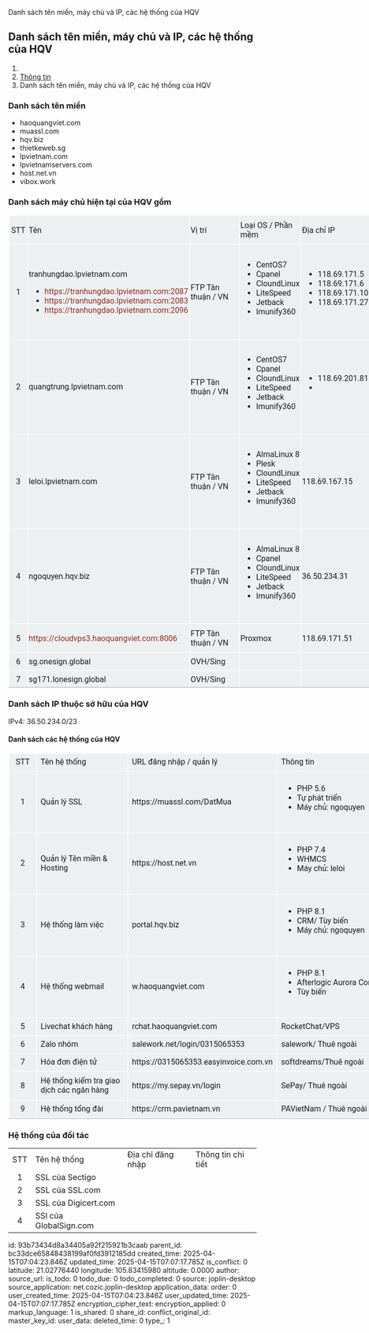 Danh sách tên miền, máy chủ và IP, các hệ thống của HQV

## Danh sách tên miền, máy chủ và IP, các hệ thống của HQV

1.  [](https://portal.hqv.biz/help)
2.  [Thông tin](https://portal.hqv.biz/help/category/14)
3.  Danh sách tên miền, máy chủ và IP, các hệ thống của HQV

### Danh sách tên miền

- haoquangviet.com
- muassl.com
- hqv.biz
- thietkeweb.sg
- lpvietnam.com
- lpvietnamservers.com
- host.net.vn
- vibox.work

### Danh sách máy chủ hiện tại của HQV gồm

<div class="joplin-table-wrapper"><table border="1" style="box-sizing: border-box; font-family: Roboto, serif !important; caption-side: bottom; border-collapse: collapse; width: 833.15px; background-color: #ecf0f1; border-color: #ffffff; height: 957.969px; border-width: 1px; border-spacing: 2px;" class="jop-noMdConv"><colgroup style="box-sizing: border-box; font-family: Roboto, serif !important;" class="jop-noMdConv"><col style="box-sizing: border-box; font-family: Roboto, serif !important; width: 39.9875px;" class="jop-noMdConv"><col style="box-sizing: border-box; font-family: Roboto, serif !important; width: 287.925px;" class="jop-noMdConv"><col style="box-sizing: border-box; font-family: Roboto, serif !important; width: 117.125px;" class="jop-noMdConv"><col style="box-sizing: border-box; font-family: Roboto, serif !important; width: 120.625px;" class="jop-noMdConv"><col style="box-sizing: border-box; font-family: Roboto, serif !important; width: 132.075px;" class="jop-noMdConv"><col style="box-sizing: border-box; font-family: Roboto, serif !important; width: 134.613px;" class="jop-noMdConv"></colgroup><tbody style="box-sizing: border-box; font-family: Roboto, serif !important; border: 0px solid inherit;" class="jop-noMdConv"><tr style="box-sizing: border-box; font-family: Roboto, serif !important; height: 58.5625px; border: 0px solid inherit;" class="jop-noMdConv"><td style="box-sizing: border-box; font-family: Roboto, serif !important; text-align: center; padding: 2px; border: 1px solid #ffffff;" class="jop-noMdConv">STT</td><td style="box-sizing: border-box; font-family: Roboto, serif !important; padding: 2px; border: 1px solid #ffffff;" class="jop-noMdConv">Tên</td><td style="box-sizing: border-box; font-family: Roboto, serif !important; padding: 2px; border: 1px solid #ffffff;" class="jop-noMdConv">Vị trí</td><td style="box-sizing: border-box; font-family: Roboto, serif !important; padding: 2px; border: 1px solid #ffffff;" class="jop-noMdConv">Loại OS / Phần mềm</td><td style="box-sizing: border-box; font-family: Roboto, serif !important; padding: 2px; border: 1px solid #ffffff;" class="jop-noMdConv">Địa chỉ IP</td><td style="box-sizing: border-box; font-family: Roboto, serif !important; padding: 2px; border: 1px solid #ffffff;" class="jop-noMdConv">Cấu hình/ Phần cứng</td></tr><tr style="box-sizing: border-box; font-family: Roboto, serif !important; height: 192.125px; border: 0px solid inherit;" class="jop-noMdConv"><td style="box-sizing: border-box; font-family: Roboto, serif !important; text-align: center; padding: 2px; border: 1px solid #ffffff;" class="jop-noMdConv">1</td><td style="box-sizing: border-box; font-family: Roboto, serif !important; padding: 2px; border: 1px solid #ffffff;" class="jop-noMdConv"><p>tranhungdao.lpvietnam.com</p><ul style="box-sizing: border-box; font-family: Roboto, serif !important; padding-left: 2rem; margin-top: 0px; margin-bottom: 1rem;" class="jop-noMdConv"><li style="box-sizing: border-box; font-family: Roboto, serif !important;" class="jop-noMdConv"><a href="https://tranhungdao.lpvietnam.com:2087/" style="box-sizing: border-box; font-family: Roboto, serif !important; color: #922b21; text-decoration: none;" class="jop-noMdConv">https://tranhungdao.lpvietnam.com:2087</a></li><li style="box-sizing: border-box; font-family: Roboto, serif !important;" class="jop-noMdConv"><a href="https://tranhungdao.lpvietnam.com:2083/" style="box-sizing: border-box; font-family: Roboto, serif !important; color: #922b21; text-decoration: none;" class="jop-noMdConv">https://tranhungdao.lpvietnam.com:2083</a></li><li style="box-sizing: border-box; font-family: Roboto, serif !important;" class="jop-noMdConv"><a href="https://tranhungdao.lpvietnam.com:2096/" style="box-sizing: border-box; font-family: Roboto, serif !important; color: #922b21; text-decoration: none;" class="jop-noMdConv">https://tranhungdao.lpvietnam.com:2096</a></li></ul></td><td style="box-sizing: border-box; font-family: Roboto, serif !important; padding: 2px; border: 1px solid #ffffff;" class="jop-noMdConv"><p>FTP Tân thuận / VN</p></td><td style="box-sizing: border-box; font-family: Roboto, serif !important; padding: 2px; border: 1px solid #ffffff;" class="jop-noMdConv"><ul style="box-sizing: border-box; font-family: Roboto, serif !important; padding-left: 2rem; margin-top: 0px; margin-bottom: 1rem;" class="jop-noMdConv"><li style="box-sizing: border-box; font-family: Roboto, serif !important;" class="jop-noMdConv">CentOS7</li><li style="box-sizing: border-box; font-family: Roboto, serif !important;" class="jop-noMdConv">Cpanel</li><li style="box-sizing: border-box; font-family: Roboto, serif !important;" class="jop-noMdConv">CloundLinux</li><li style="box-sizing: border-box; font-family: Roboto, serif !important;" class="jop-noMdConv">LiteSpeed</li><li style="box-sizing: border-box; font-family: Roboto, serif !important;" class="jop-noMdConv">Jetback</li><li style="box-sizing: border-box; font-family: Roboto, serif !important;" class="jop-noMdConv">Imunify360</li></ul></td><td style="box-sizing: border-box; font-family: Roboto, serif !important; padding: 2px; border: 1px solid #ffffff;" class="jop-noMdConv"><ul style="box-sizing: border-box; font-family: Roboto, serif !important; padding-left: 2rem; margin-top: 0px; margin-bottom: 1rem;" class="jop-noMdConv"><li style="box-sizing: border-box; font-family: Roboto, serif !important;" class="jop-noMdConv">118.69.171.5</li><li style="box-sizing: border-box; font-family: Roboto, serif !important;" class="jop-noMdConv">118.69.171.6</li><li style="box-sizing: border-box; font-family: Roboto, serif !important;" class="jop-noMdConv">118.69.171.10</li><li style="box-sizing: border-box; font-family: Roboto, serif !important;" class="jop-noMdConv">118.69.171.27</li></ul></td><td style="box-sizing: border-box; font-family: Roboto, serif !important; padding: 2px; border: 1px solid #ffffff;" class="jop-noMdConv"></td></tr><tr style="box-sizing: border-box; font-family: Roboto, serif !important; height: 192.125px; border: 0px solid inherit;" class="jop-noMdConv"><td style="box-sizing: border-box; font-family: Roboto, serif !important; text-align: center; padding: 2px; border: 1px solid #ffffff;" class="jop-noMdConv">2</td><td style="box-sizing: border-box; font-family: Roboto, serif !important; padding: 2px; border: 1px solid #ffffff;" class="jop-noMdConv">quangtrung.lpvietnam.com</td><td style="box-sizing: border-box; font-family: Roboto, serif !important; padding: 2px; border: 1px solid #ffffff;" class="jop-noMdConv">FTP Tân thuận / VN</td><td style="box-sizing: border-box; font-family: Roboto, serif !important; padding: 2px; border: 1px solid #ffffff;" class="jop-noMdConv"><ul style="box-sizing: border-box; font-family: Roboto, serif !important; padding-left: 2rem; margin-top: 0px; margin-bottom: 1rem;" class="jop-noMdConv"><li style="box-sizing: border-box; font-family: Roboto, serif !important;" class="jop-noMdConv">CentOS7</li><li style="box-sizing: border-box; font-family: Roboto, serif !important;" class="jop-noMdConv">Cpanel</li><li style="box-sizing: border-box; font-family: Roboto, serif !important;" class="jop-noMdConv">CloundLinux</li><li style="box-sizing: border-box; font-family: Roboto, serif !important;" class="jop-noMdConv">LiteSpeed</li><li style="box-sizing: border-box; font-family: Roboto, serif !important;" class="jop-noMdConv">Jetback</li><li style="box-sizing: border-box; font-family: Roboto, serif !important;" class="jop-noMdConv">Imunify360</li></ul></td><td style="box-sizing: border-box; font-family: Roboto, serif !important; padding: 2px; border: 1px solid #ffffff;" class="jop-noMdConv"><ul style="box-sizing: border-box; font-family: Roboto, serif !important; padding-left: 2rem; margin-top: 0px; margin-bottom: 1rem;" class="jop-noMdConv"><li style="box-sizing: border-box; font-family: Roboto, serif !important;" class="jop-noMdConv">118.69.201.81</li><li style="box-sizing: border-box; font-family: Roboto, serif !important;" class="jop-noMdConv"></li></ul></td><td style="box-sizing: border-box; font-family: Roboto, serif !important; padding: 2px; border: 1px solid #ffffff;" class="jop-noMdConv"></td></tr><tr style="box-sizing: border-box; font-family: Roboto, serif !important; height: 192.125px; border: 0px solid inherit;" class="jop-noMdConv"><td style="box-sizing: border-box; font-family: Roboto, serif !important; text-align: center; padding: 2px; border: 1px solid #ffffff;" class="jop-noMdConv">3</td><td style="box-sizing: border-box; font-family: Roboto, serif !important; padding: 2px; border: 1px solid #ffffff;" class="jop-noMdConv">leloi.lpvietnam.com</td><td style="box-sizing: border-box; font-family: Roboto, serif !important; padding: 2px; border: 1px solid #ffffff;" class="jop-noMdConv">FTP Tân thuận / VN</td><td style="box-sizing: border-box; font-family: Roboto, serif !important; padding: 2px; border: 1px solid #ffffff;" class="jop-noMdConv"><ul style="box-sizing: border-box; font-family: Roboto, serif !important; padding-left: 2rem; margin-top: 0px; margin-bottom: 1rem;" class="jop-noMdConv"><li style="box-sizing: border-box; font-family: Roboto, serif !important;" class="jop-noMdConv">AlmaLinux 8</li><li style="box-sizing: border-box; font-family: Roboto, serif !important;" class="jop-noMdConv">Plesk</li><li style="box-sizing: border-box; font-family: Roboto, serif !important;" class="jop-noMdConv">CloundLinux</li><li style="box-sizing: border-box; font-family: Roboto, serif !important;" class="jop-noMdConv">LiteSpeed</li><li style="box-sizing: border-box; font-family: Roboto, serif !important;" class="jop-noMdConv">Jetback</li><li style="box-sizing: border-box; font-family: Roboto, serif !important;" class="jop-noMdConv">Imunify360</li></ul></td><td style="box-sizing: border-box; font-family: Roboto, serif !important; padding: 2px; border: 1px solid #ffffff;" class="jop-noMdConv">118.69.167.15</td><td style="box-sizing: border-box; font-family: Roboto, serif !important; padding: 2px; border: 1px solid #ffffff;" class="jop-noMdConv"></td></tr><tr style="box-sizing: border-box; font-family: Roboto, serif !important; height: 192.125px; border: 0px solid inherit;" class="jop-noMdConv"><td style="box-sizing: border-box; font-family: Roboto, serif !important; text-align: center; padding: 2px; border: 1px solid #ffffff;" class="jop-noMdConv">4</td><td style="box-sizing: border-box; font-family: Roboto, serif !important; padding: 2px; border: 1px solid #ffffff;" class="jop-noMdConv">ngoquyen.hqv.biz</td><td style="box-sizing: border-box; font-family: Roboto, serif !important; padding: 2px; border: 1px solid #ffffff;" class="jop-noMdConv">FTP Tân thuận / VN</td><td style="box-sizing: border-box; font-family: Roboto, serif !important; padding: 2px; border: 1px solid #ffffff;" class="jop-noMdConv"><ul style="box-sizing: border-box; font-family: Roboto, serif !important; padding-left: 2rem; margin-top: 0px; margin-bottom: 1rem;" class="jop-noMdConv"><li style="box-sizing: border-box; font-family: Roboto, serif !important;" class="jop-noMdConv">AlmaLinux 8</li><li style="box-sizing: border-box; font-family: Roboto, serif !important;" class="jop-noMdConv">Cpanel</li><li style="box-sizing: border-box; font-family: Roboto, serif !important;" class="jop-noMdConv">CloundLinux</li><li style="box-sizing: border-box; font-family: Roboto, serif !important;" class="jop-noMdConv">LiteSpeed</li><li style="box-sizing: border-box; font-family: Roboto, serif !important;" class="jop-noMdConv">Jetback</li><li style="box-sizing: border-box; font-family: Roboto, serif !important;" class="jop-noMdConv">Imunify360</li></ul></td><td style="box-sizing: border-box; font-family: Roboto, serif !important; padding: 2px; border: 1px solid #ffffff;" class="jop-noMdConv"><p>36.50.234.31</p></td><td style="box-sizing: border-box; font-family: Roboto, serif !important; padding: 2px; border: 1px solid #ffffff;" class="jop-noMdConv"></td></tr><tr style="box-sizing: border-box; font-family: Roboto, serif !important; height: 58.5625px; border: 0px solid inherit;" class="jop-noMdConv"><td style="box-sizing: border-box; font-family: Roboto, serif !important; text-align: center; padding: 2px; border: 1px solid #ffffff;" class="jop-noMdConv">5</td><td style="box-sizing: border-box; font-family: Roboto, serif !important; padding: 2px; border: 1px solid #ffffff;" class="jop-noMdConv"><a href="https://cloudvps3.haoquangviet.com:8006/" target="_blank" rel="noopener" style="box-sizing: border-box; font-family: Roboto, serif !important; color: #922b21; text-decoration: none;" class="jop-noMdConv">https://cloudvps3.haoquangviet.com:8006</a></td><td style="box-sizing: border-box; font-family: Roboto, serif !important; padding: 2px; border: 1px solid #ffffff;" class="jop-noMdConv">FTP Tân thuận / VN</td><td style="box-sizing: border-box; font-family: Roboto, serif !important; padding: 2px; border: 1px solid #ffffff;" class="jop-noMdConv">Proxmox</td><td style="box-sizing: border-box; font-family: Roboto, serif !important; padding: 2px; border: 1px solid #ffffff;" class="jop-noMdConv">118.69.171.51</td><td style="box-sizing: border-box; font-family: Roboto, serif !important; padding: 2px; border: 1px solid #ffffff;" class="jop-noMdConv"></td></tr><tr style="box-sizing: border-box; font-family: Roboto, serif !important; height: 36.1719px; border: 0px solid inherit;" class="jop-noMdConv"><td style="box-sizing: border-box; font-family: Roboto, serif !important; text-align: center; padding: 2px; border: 1px solid #ffffff;" class="jop-noMdConv">6</td><td style="box-sizing: border-box; font-family: Roboto, serif !important; padding: 2px; border: 1px solid #ffffff;" class="jop-noMdConv">sg.onesign.global</td><td style="box-sizing: border-box; font-family: Roboto, serif !important; padding: 2px; border: 1px solid #ffffff;" class="jop-noMdConv">OVH/Sing</td><td style="box-sizing: border-box; font-family: Roboto, serif !important; padding: 2px; border: 1px solid #ffffff;" class="jop-noMdConv"></td><td style="box-sizing: border-box; font-family: Roboto, serif !important; padding: 2px; border: 1px solid #ffffff;" class="jop-noMdConv"></td><td style="box-sizing: border-box; font-family: Roboto, serif !important; padding: 2px; border: 1px solid #ffffff;" class="jop-noMdConv"></td></tr><tr style="box-sizing: border-box; font-family: Roboto, serif !important; height: 36.1719px; border: 0px solid inherit;" class="jop-noMdConv"><td style="box-sizing: border-box; font-family: Roboto, serif !important; text-align: center; padding: 2px; border: 1px solid #ffffff;" class="jop-noMdConv">7</td><td style="box-sizing: border-box; font-family: Roboto, serif !important; padding: 2px; border: 1px solid #ffffff;" class="jop-noMdConv">sg171.lonesign.global</td><td style="box-sizing: border-box; font-family: Roboto, serif !important; padding: 2px; border: 1px solid #ffffff;" class="jop-noMdConv">OVH/Sing</td><td style="box-sizing: border-box; font-family: Roboto, serif !important; padding: 2px; border: 1px solid #ffffff;" class="jop-noMdConv"></td><td style="box-sizing: border-box; font-family: Roboto, serif !important; padding: 2px; border: 1px solid #ffffff;" class="jop-noMdConv"></td><td style="box-sizing: border-box; font-family: Roboto, serif !important; padding: 2px; border: 1px solid #ffffff;" class="jop-noMdConv"></td></tr></tbody></table></div>

### Danh sách IP thuộc sở hữu của HQV

IPv4: 36.50.234.0/23

#### Danh sách các hệ thống của HQV

<div class="joplin-table-wrapper"><table border="1" style="box-sizing: border-box; font-family: Roboto, serif !important; caption-side: bottom; border-collapse: collapse; width: 833.15px; border-width: 1px; background-color: #ecf0f1; border-color: #ffffff;" class="jop-noMdConv"><colgroup style="box-sizing: border-box; font-family: Roboto, serif !important;" class="jop-noMdConv"><col style="box-sizing: border-box; font-family: Roboto, serif !important; width: 57.5875px;" class="jop-noMdConv"><col style="box-sizing: border-box; font-family: Roboto, serif !important; width: 206.725px;" class="jop-noMdConv"><col style="box-sizing: border-box; font-family: Roboto, serif !important; width: 252.875px;" class="jop-noMdConv"><col style="box-sizing: border-box; font-family: Roboto, serif !important; width: 315.163px;" class="jop-noMdConv"></colgroup><tbody style="box-sizing: border-box; font-family: Roboto, serif !important; border: 0px solid inherit;" class="jop-noMdConv"><tr style="box-sizing: border-box; font-family: Roboto, serif !important; height: 36.1719px; border: 0px solid inherit;" class="jop-noMdConv"><td style="box-sizing: border-box; font-family: Roboto, serif !important; text-align: center; border: 1px solid #ffffff;" class="jop-noMdConv">STT</td><td style="box-sizing: border-box; font-family: Roboto, serif !important; border: 1px solid #ffffff;" class="jop-noMdConv">Tên hệ thống</td><td style="box-sizing: border-box; font-family: Roboto, serif !important; border: 1px solid #ffffff;" class="jop-noMdConv">URL đăng nhập / quản lý</td><td style="box-sizing: border-box; font-family: Roboto, serif !important; border: 1px solid #ffffff;" class="jop-noMdConv">Thông tin</td></tr><tr style="box-sizing: border-box; font-family: Roboto, serif !important; height: 124.953px; border: 0px solid inherit;" class="jop-noMdConv"><td style="box-sizing: border-box; font-family: Roboto, serif !important; text-align: center; border: 1px solid #ffffff;" class="jop-noMdConv">1</td><td style="box-sizing: border-box; font-family: Roboto, serif !important; border: 1px solid #ffffff;" class="jop-noMdConv">Quản lý SSL</td><td style="box-sizing: border-box; font-family: Roboto, serif !important; border: 1px solid #ffffff;" class="jop-noMdConv">https://muassl.com/DatMua</td><td style="box-sizing: border-box; font-family: Roboto, serif !important; border: 1px solid #ffffff;" class="jop-noMdConv"><ul style="box-sizing: border-box; font-family: Roboto, serif !important; padding-left: 2rem; margin-top: 0px; margin-bottom: 1rem;" class="jop-noMdConv"><li style="box-sizing: border-box; font-family: Roboto, serif !important;" class="jop-noMdConv">PHP 5.6</li><li style="box-sizing: border-box; font-family: Roboto, serif !important;" class="jop-noMdConv">Tự phát triển</li><li style="box-sizing: border-box; font-family: Roboto, serif !important;" class="jop-noMdConv">Máy chủ: ngoquyen</li></ul></td></tr><tr style="box-sizing: border-box; font-family: Roboto, serif !important; height: 124.953px; border: 0px solid inherit;" class="jop-noMdConv"><td style="box-sizing: border-box; font-family: Roboto, serif !important; text-align: center; border: 1px solid #ffffff;" class="jop-noMdConv">2</td><td style="box-sizing: border-box; font-family: Roboto, serif !important; border: 1px solid #ffffff;" class="jop-noMdConv">Quản lý Tên miền &amp; Hosting</td><td style="box-sizing: border-box; font-family: Roboto, serif !important; border: 1px solid #ffffff;" class="jop-noMdConv">https://host.net.vn</td><td style="box-sizing: border-box; font-family: Roboto, serif !important; border: 1px solid #ffffff;" class="jop-noMdConv"><ul style="box-sizing: border-box; font-family: Roboto, serif !important; padding-left: 2rem; margin-top: 0px; margin-bottom: 1rem;" class="jop-noMdConv"><li style="box-sizing: border-box; font-family: Roboto, serif !important;" class="jop-noMdConv">PHP 7.4</li><li style="box-sizing: border-box; font-family: Roboto, serif !important;" class="jop-noMdConv">WHMCS</li><li style="box-sizing: border-box; font-family: Roboto, serif !important;" class="jop-noMdConv">Máy chủ: leloi</li></ul></td></tr><tr style="box-sizing: border-box; font-family: Roboto, serif !important; height: 124.953px; border: 0px solid inherit;" class="jop-noMdConv"><td style="box-sizing: border-box; font-family: Roboto, serif !important; text-align: center; border: 1px solid #ffffff;" class="jop-noMdConv">3</td><td style="box-sizing: border-box; font-family: Roboto, serif !important; border: 1px solid #ffffff;" class="jop-noMdConv">Hệ thống làm việc</td><td style="box-sizing: border-box; font-family: Roboto, serif !important; border: 1px solid #ffffff;" class="jop-noMdConv">portal.hqv.biz</td><td style="box-sizing: border-box; font-family: Roboto, serif !important; border: 1px solid #ffffff;" class="jop-noMdConv"><ul style="box-sizing: border-box; font-family: Roboto, serif !important; padding-left: 2rem; margin-top: 0px; margin-bottom: 1rem;" class="jop-noMdConv"><li style="box-sizing: border-box; font-family: Roboto, serif !important;" class="jop-noMdConv">PHP 8.1</li><li style="box-sizing: border-box; font-family: Roboto, serif !important;" class="jop-noMdConv">CRM/ Tùy biến</li><li style="box-sizing: border-box; font-family: Roboto, serif !important;" class="jop-noMdConv">Máy chủ: ngoquyen</li></ul></td></tr><tr style="box-sizing: border-box; font-family: Roboto, serif !important; height: 124.953px; border: 0px solid inherit;" class="jop-noMdConv"><td style="box-sizing: border-box; font-family: Roboto, serif !important; text-align: center; border: 1px solid #ffffff;" class="jop-noMdConv">4</td><td style="box-sizing: border-box; font-family: Roboto, serif !important; border: 1px solid #ffffff;" class="jop-noMdConv">Hệ thống webmail</td><td style="box-sizing: border-box; font-family: Roboto, serif !important; border: 1px solid #ffffff;" class="jop-noMdConv">w.haoquangviet.com</td><td style="box-sizing: border-box; font-family: Roboto, serif !important; border: 1px solid #ffffff;" class="jop-noMdConv"><ul style="box-sizing: border-box; font-family: Roboto, serif !important; padding-left: 2rem; margin-top: 0px; margin-bottom: 1rem;" class="jop-noMdConv"><li style="box-sizing: border-box; font-family: Roboto, serif !important;" class="jop-noMdConv">PHP 8.1</li><li style="box-sizing: border-box; font-family: Roboto, serif !important;" class="jop-noMdConv">Afterlogic Aurora Corporate</li><li style="box-sizing: border-box; font-family: Roboto, serif !important;" class="jop-noMdConv">Tùy biến</li></ul></td></tr><tr style="box-sizing: border-box; font-family: Roboto, serif !important; height: 36.1719px; border: 0px solid inherit;" class="jop-noMdConv"><td style="box-sizing: border-box; font-family: Roboto, serif !important; text-align: center; border: 1px solid #ffffff;" class="jop-noMdConv">5</td><td style="box-sizing: border-box; font-family: Roboto, serif !important; border: 1px solid #ffffff;" class="jop-noMdConv">Livechat khách hàng</td><td style="box-sizing: border-box; font-family: Roboto, serif !important; border: 1px solid #ffffff;" class="jop-noMdConv">rchat.haoquangviet.com</td><td style="box-sizing: border-box; font-family: Roboto, serif !important; border: 1px solid #ffffff;" class="jop-noMdConv">RocketChat/VPS</td></tr><tr style="box-sizing: border-box; font-family: Roboto, serif !important; height: 36.1719px; border: 0px solid inherit;" class="jop-noMdConv"><td style="box-sizing: border-box; font-family: Roboto, serif !important; text-align: center; border: 1px solid #ffffff;" class="jop-noMdConv">6</td><td style="box-sizing: border-box; font-family: Roboto, serif !important; border: 1px solid #ffffff;" class="jop-noMdConv">Zalo nhóm</td><td style="box-sizing: border-box; font-family: Roboto, serif !important; border: 1px solid #ffffff;" class="jop-noMdConv">salework.net/login/0315065353</td><td style="box-sizing: border-box; font-family: Roboto, serif !important; border: 1px solid #ffffff;" class="jop-noMdConv">salework/ Thuê ngoài</td></tr><tr style="box-sizing: border-box; font-family: Roboto, serif !important; height: 36.1719px; border: 0px solid inherit;" class="jop-noMdConv"><td style="box-sizing: border-box; font-family: Roboto, serif !important; text-align: center; border: 1px solid #ffffff;" class="jop-noMdConv">7</td><td style="box-sizing: border-box; font-family: Roboto, serif !important; border: 1px solid #ffffff;" class="jop-noMdConv">Hóa đơn điện tử</td><td style="box-sizing: border-box; font-family: Roboto, serif !important; border: 1px solid #ffffff;" class="jop-noMdConv">https://0315065353.easyinvoice.com.vn</td><td style="box-sizing: border-box; font-family: Roboto, serif !important; border: 1px solid #ffffff;" class="jop-noMdConv">softdreams/Thuê ngoài</td></tr><tr style="box-sizing: border-box; font-family: Roboto, serif !important; height: 58.5625px; border: 0px solid inherit;" class="jop-noMdConv"><td style="box-sizing: border-box; font-family: Roboto, serif !important; text-align: center; border: 1px solid #ffffff;" class="jop-noMdConv">8</td><td style="box-sizing: border-box; font-family: Roboto, serif !important; border: 1px solid #ffffff;" class="jop-noMdConv">Hệ thống kiểm tra giao dịch các ngân hàng</td><td style="box-sizing: border-box; font-family: Roboto, serif !important; border: 1px solid #ffffff;" class="jop-noMdConv">https://my.sepay.vn/login</td><td style="box-sizing: border-box; font-family: Roboto, serif !important; border: 1px solid #ffffff;" class="jop-noMdConv">SePay/ Thuê ngoài</td></tr><tr style="box-sizing: border-box; font-family: Roboto, serif !important; height: 36.1719px; border: 0px solid inherit;" class="jop-noMdConv"><td style="box-sizing: border-box; font-family: Roboto, serif !important; text-align: center; border: 1px solid #ffffff;" class="jop-noMdConv">9</td><td style="box-sizing: border-box; font-family: Roboto, serif !important; border: 1px solid #ffffff;" class="jop-noMdConv">Hệ thống tổng đài</td><td style="box-sizing: border-box; font-family: Roboto, serif !important; border: 1px solid #ffffff;" class="jop-noMdConv">https://crm.pavietnam.vn</td><td style="box-sizing: border-box; font-family: Roboto, serif !important; border: 1px solid #ffffff;" class="jop-noMdConv">PAVietNam / Thuê ngoài</td></tr></tbody></table></div>

### Hệ thống của đối tác

|     |     |     |     |
| :---: | --- | --- | --- |
| STT | Tên hệ thống | Địa chỉ đăng nhập | Thông tin chi tiết |
| 1   | SSL của Sectigo |     |     |
| 2   | SSL của SSL.com |     |     |
| 3   | SSL của Digicert.com |     |     |
| 4   | SSl của GlobalSign.com |     |     |

id: 93b73434d8a34405a92f215921b3caab
parent_id: bc33dce65848438199af0fd3912185dd
created_time: 2025-04-15T07:04:23.846Z
updated_time: 2025-04-15T07:07:17.785Z
is_conflict: 0
latitude: 21.02776440
longitude: 105.83415980
altitude: 0.0000
author: 
source_url: 
is_todo: 0
todo_due: 0
todo_completed: 0
source: joplin-desktop
source_application: net.cozic.joplin-desktop
application_data: 
order: 0
user_created_time: 2025-04-15T07:04:23.846Z
user_updated_time: 2025-04-15T07:07:17.785Z
encryption_cipher_text: 
encryption_applied: 0
markup_language: 1
is_shared: 0
share_id: 
conflict_original_id: 
master_key_id: 
user_data: 
deleted_time: 0
type_: 1